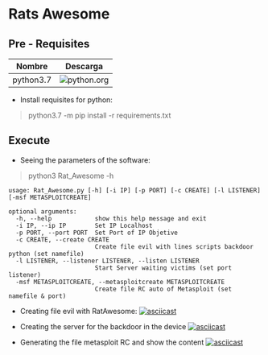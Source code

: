 # Rats Awesome
## Pre - Requisites
| Nombre | Descarga|
|-----------|---|
| python3.7 | ![python.org](https://www.python.org/)

* Install requisites for python:
> python3.7 -m pip install -r requirements.txt

## Execute
* Seeing the parameters of the software:
> python3 Rat_Awesome -h
```
usage: Rat_Awesome.py [-h] [-i IP] [-p PORT] [-c CREATE] [-l LISTENER] [-msf METASPLOITCREATE]

optional arguments:
  -h, --help            show this help message and exit
  -i IP, --ip IP        Set IP Localhost
  -p PORT, --port PORT  Set Port of IP Objetive
  -c CREATE, --create CREATE
                        Create file evil with lines scripts backdoor python (set namefile)
  -l LISTENER, --listener LISTENER, --listen LISTENER
                        Start Server waiting victims (set port listener)
  -msf METASPLOITCREATE, --metasploitcreate METASPLOITCREATE
                        Create file RC auto of Metasploit (set namefile & port)
```


* Creating file evil with RatAwesome:
[![asciicast](https://asciinema.org/a/0Bf3sq3OqA2kNxyld42anFMPo.svg)](https://asciinema.org/a/0Bf3sq3OqA2kNxyld42anFMPo)

* Creating the server for the backdoor in the device
[![asciicast](https://asciinema.org/a/xy4tJlnLSeEMFEu7N9IpO3CYJ.svg)](https://asciinema.org/a/xy4tJlnLSeEMFEu7N9IpO3CYJ)

* Generating the file metasploit RC and show the content
[![asciicast](https://asciinema.org/a/NLoijoPRVFUv6OnfJSLHnX4gE.svg)](https://asciinema.org/a/NLoijoPRVFUv6OnfJSLHnX4gE)

